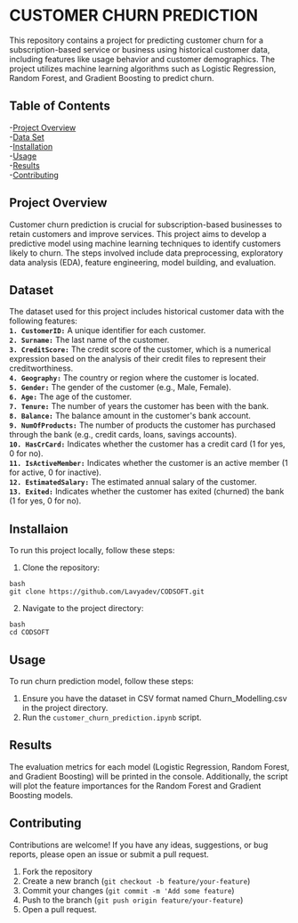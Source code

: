 # CUSTOMER CHURN PREDICTION

This repository contains a project for predicting customer churn for a subscription-based service or business using historical customer data, including features like usage behavior and customer demographics. The project utilizes machine learning algorithms such as Logistic Regression, Random Forest, and Gradient Boosting to predict churn.

## Table of Contents

-[Project Overview](#project-overview)<br/>
-[Data Set](#data-set)<br/>
-[Installation](#installation)<br/>
-[Usage](#usage)<br/>
-[Results](#results)<br/>
-[Contributing](#contributing)<br/>

## Project Overview

Customer churn prediction is crucial for subscription-based businesses to retain customers and improve services. This project aims to develop a predictive model using machine learning techniques to identify customers likely to churn. The steps involved include data preprocessing, exploratory data analysis (EDA), feature engineering, model building, and evaluation.

## Dataset

The dataset used for this project includes historical customer data with the following features:<br/>
__`1. CustomerID:`__ A unique identifier for each customer.<br/>
__`2. Surname:`__ The last name of the customer.<br/>
__`3. CreditScore:`__ The credit score of the customer, which is a numerical expression based on the analysis of their credit files to represent their creditworthiness.<br/>
__`4. Geography:`__ The country or region where the customer is located.<br/>
__`5. Gender:`__ The gender of the customer (e.g., Male, Female).<br/>
__`6. Age:`__ The age of the customer.<br/>
__`7. Tenure:`__ The number of years the customer has been with the bank.<br/>
__`8. Balance:`__ The balance amount in the customer's bank account.<br/>
__`9. NumOfProducts:`__ The number of products the customer has purchased through the bank (e.g., credit cards, loans, savings accounts).<br/>
__`10. HasCrCard:`__ Indicates whether the customer has a credit card (1 for yes, 0 for no).<br/>
__`11. IsActiveMember:`__ Indicates whether the customer is an active member (1 for active, 0 for inactive).<br/>
__`12. EstimatedSalary:`__ The estimated annual salary of the customer.<br/>
__`13. Exited:`__ Indicates whether the customer has exited (churned) the bank (1 for yes, 0 for no).

## Installaion

To run this project locally, follow these steps:<br/>
1. Clone the repository:
```
bash
git clone https://github.com/Lavyadev/CODSOFT.git
```
2. Navigate to the project directory:
```
bash
cd CODSOFT
```

## Usage 

To run churn prediction model, follow these steps:<br/>
1. Ensure you have the dataset in CSV format named Churn_Modelling.csv in the project directory.<br/>
2. Run the `customer_churn_prediction.ipynb` script.

## Results

The evaluation metrics for each model (Logistic Regression, Random Forest, and Gradient Boosting) will be printed in the console. Additionally, the script will plot the feature importances for the Random Forest and Gradient Boosting models.

## Contributing

Contributions are welcome! If you have any ideas, suggestions, or bug reports, please open an issue or submit a pull request.<br/>
1. Fork the repository<br/>
2. Create a new branch (`git checkout -b feature/your-feature`)<br/>
3. Commit your changes (`git commit -m 'Add some feature`)<br/>
4. Push to the branch (`git push origin feature/your-feature`)<br/>
5. Open a pull request.






